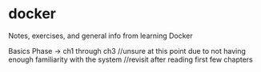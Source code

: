 # docker
Notes, exercises, and general info from learning Docker

Basics Phase -> ch1 through ch3
//unsure at this point due to not having enough familiarity with the system
//revisit after reading first few chapters
